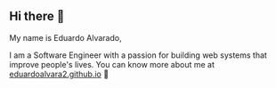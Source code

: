 ## Hi there 👋

My name is Eduardo Alvarado,

I am a Software Engineer with a passion for building web systems that improve people's lives. You can know more about me at [eduardoalvara2.github.io](https://eduardoalvara2.github.io/) 🚀
<!--
**eduardoalvara2/eduardoalvara2** is a ✨ _special_ ✨ repository because its `README.md` (this file) appears on your GitHub profile.

Here are some ideas to get you started:

- 🔭 I’m currently working on ...
- 🌱 I’m currently learning ...
- 👯 I’m looking to collaborate on ...
- 🤔 I’m looking for help with ...
- 💬 Ask me about ...
- 📫 How to reach me: ...
- 😄 Pronouns: ...
- ⚡ Fun fact: ...
-->
